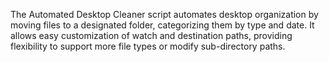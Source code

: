 The Automated Desktop Cleaner script automates desktop organization by moving files to a designated folder, categorizing them by type and date. It allows easy customization of watch and destination paths, providing flexibility to support more file types or modify sub-directory paths.
